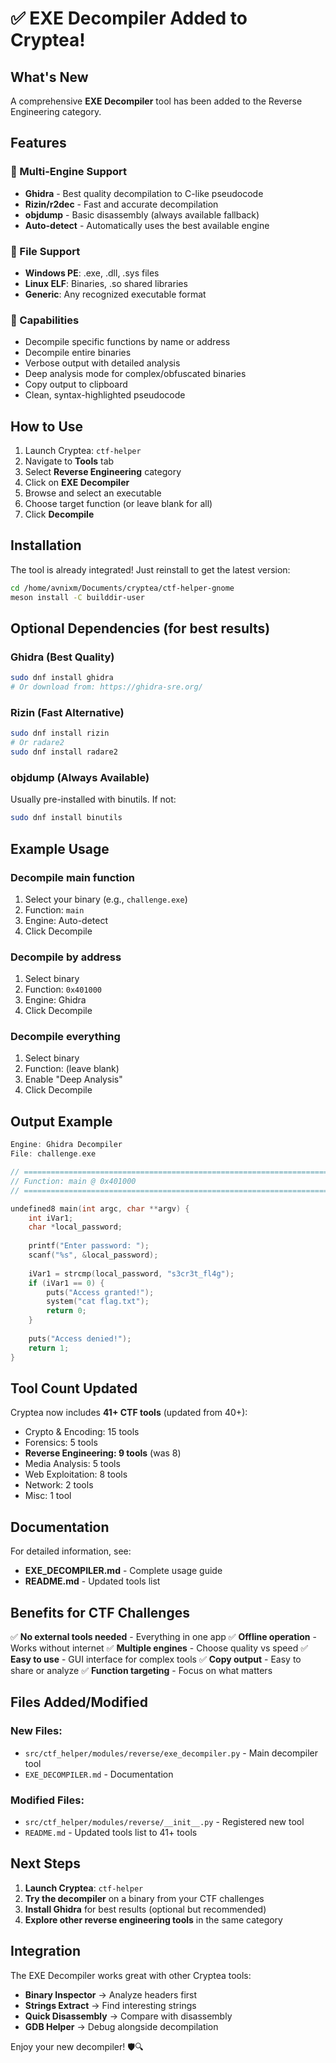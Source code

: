 # ✅ EXE Decompiler Added to Cryptea!

## What's New

A comprehensive **EXE Decompiler** tool has been added to the Reverse Engineering category.

## Features

### 🎯 Multi-Engine Support
- **Ghidra** - Best quality decompilation to C-like pseudocode
- **Rizin/r2dec** - Fast and accurate decompilation
- **objdump** - Basic disassembly (always available fallback)
- **Auto-detect** - Automatically uses the best available engine

### 📁 File Support
- **Windows PE**: .exe, .dll, .sys files
- **Linux ELF**: Binaries, .so shared libraries
- **Generic**: Any recognized executable format

### 🔧 Capabilities
- Decompile specific functions by name or address
- Decompile entire binaries
- Verbose output with detailed analysis
- Deep analysis mode for complex/obfuscated binaries
- Copy output to clipboard
- Clean, syntax-highlighted pseudocode

## How to Use

1. Launch Cryptea: `ctf-helper`
2. Navigate to **Tools** tab
3. Select **Reverse Engineering** category
4. Click on **EXE Decompiler**
5. Browse and select an executable
6. Choose target function (or leave blank for all)
7. Click **Decompile**

## Installation

The tool is already integrated! Just reinstall to get the latest version:

```bash
cd /home/avnixm/Documents/cryptea/ctf-helper-gnome
meson install -C builddir-user
```

## Optional Dependencies (for best results)

### Ghidra (Best Quality)
```bash
sudo dnf install ghidra
# Or download from: https://ghidra-sre.org/
```

### Rizin (Fast Alternative)
```bash
sudo dnf install rizin
# Or radare2
sudo dnf install radare2
```

### objdump (Always Available)
Usually pre-installed with binutils. If not:
```bash
sudo dnf install binutils
```

## Example Usage

### Decompile main function
1. Select your binary (e.g., `challenge.exe`)
2. Function: `main`
3. Engine: Auto-detect
4. Click Decompile

### Decompile by address
1. Select binary
2. Function: `0x401000`
3. Engine: Ghidra
4. Click Decompile

### Decompile everything
1. Select binary
2. Function: (leave blank)
3. Enable "Deep Analysis"
4. Click Decompile

## Output Example

```c
Engine: Ghidra Decompiler
File: challenge.exe

// ======================================================================
// Function: main @ 0x401000
// ======================================================================

undefined8 main(int argc, char **argv) {
    int iVar1;
    char *local_password;
    
    printf("Enter password: ");
    scanf("%s", &local_password);
    
    iVar1 = strcmp(local_password, "s3cr3t_fl4g");
    if (iVar1 == 0) {
        puts("Access granted!");
        system("cat flag.txt");
        return 0;
    }
    
    puts("Access denied!");
    return 1;
}
```

## Tool Count Updated

Cryptea now includes **41+ CTF tools** (updated from 40+):

- Crypto & Encoding: 15 tools
- Forensics: 5 tools  
- **Reverse Engineering: 9 tools** (was 8)
- Media Analysis: 5 tools
- Web Exploitation: 8 tools
- Network: 2 tools
- Misc: 1 tool

## Documentation

For detailed information, see:
- **EXE_DECOMPILER.md** - Complete usage guide
- **README.md** - Updated tools list

## Benefits for CTF Challenges

✅ **No external tools needed** - Everything in one app
✅ **Offline operation** - Works without internet
✅ **Multiple engines** - Choose quality vs speed
✅ **Easy to use** - GUI interface for complex tools
✅ **Copy output** - Easy to share or analyze
✅ **Function targeting** - Focus on what matters

## Files Added/Modified

### New Files:
- `src/ctf_helper/modules/reverse/exe_decompiler.py` - Main decompiler tool
- `EXE_DECOMPILER.md` - Documentation

### Modified Files:
- `src/ctf_helper/modules/reverse/__init__.py` - Registered new tool
- `README.md` - Updated tools list to 41+ tools

## Next Steps

1. **Launch Cryptea**: `ctf-helper`
2. **Try the decompiler** on a binary from your CTF challenges
3. **Install Ghidra** for best results (optional but recommended)
4. **Explore other reverse engineering tools** in the same category

## Integration

The EXE Decompiler works great with other Cryptea tools:

- **Binary Inspector** → Analyze headers first
- **Strings Extract** → Find interesting strings
- **Quick Disassembly** → Compare with disassembly
- **GDB Helper** → Debug alongside decompilation

Enjoy your new decompiler! 🛡️🔍
